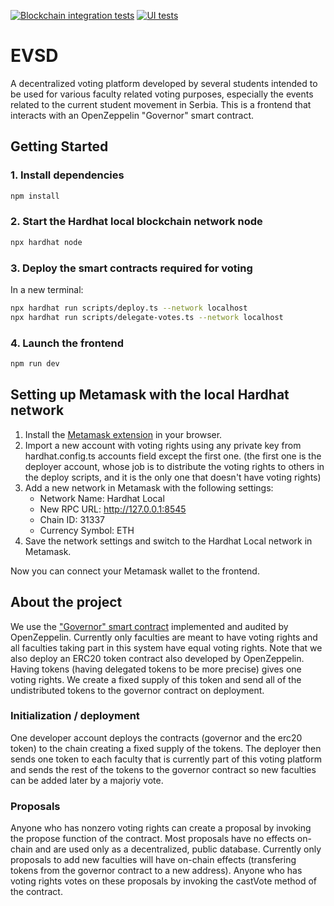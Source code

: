 [![Blockchain integration tests](https://github.com/eVSD-PUB/front/actions/workflows/blockchain-tests.yml/badge.svg)](https://github.com/eVSD-PUB/front/actions/workflows/blockchain-tests.yml)
[![UI tests](https://github.com/eVSD-PUB/front/actions/workflows/ui-tests.yml/badge.svg)](https://github.com/eVSD-PUB/front/actions/workflows/ui-tests.yml)

# EVSD

A decentralized voting platform developed by several students intended to be used for various faculty related voting purposes, especially the events related to the current student movement in Serbia.
This is a frontend that interacts with an OpenZeppelin "Governor" smart contract.

## Getting Started

### 1. Install dependencies

```bash
npm install
```

### 2. Start the Hardhat local blockchain network node

```bash
npx hardhat node
```

### 3. Deploy the smart contracts required for voting

In a new terminal:

```bash
npx hardhat run scripts/deploy.ts --network localhost
npx hardhat run scripts/delegate-votes.ts --network localhost
```

### 4. Launch the frontend

```bash
npm run dev
```

## Setting up Metamask with the local Hardhat network

1. Install the [Metamask extension](https://metamask.io/download) in your browser.
2. Import a new account with voting rights using any private key from hardhat.config.ts accounts field except the first one. (the first one is the deployer account, whose job is to distribute the voting rights to others in the deploy scripts, and it is the only one that doesn't have voting rights)
3. Add a new network in Metamask with the following settings:
   - Network Name: Hardhat Local
   - New RPC URL: http://127.0.0.1:8545
   - Chain ID: 31337
   - Currency Symbol: ETH
4. Save the network settings and switch to the Hardhat Local network in Metamask.

Now you can connect your Metamask wallet to the frontend.

## About the project

We use the ["Governor" smart contract](https://docs.openzeppelin.com/contracts/5.x/governance) implemented and audited by OpenZeppelin.
Currently only faculties are meant to have voting rights and all faculties taking part in this system have equal voting rights.
Note that we also deploy an ERC20 token contract also developed by OpenZeppelin. Having tokens (having delegated tokens to be more precise) gives one voting rights. We create a fixed supply of this token and send all of the undistributed tokens to the governor contract on deployment.

### Initialization / deployment

One developer account deploys the contracts (governor and the erc20 token) to the chain creating a fixed supply of the tokens.
The deployer then sends one token to each faculty that is currently part of this voting platform and sends the rest of the tokens to the governor contract so new faculties can be added later by a majoriy vote.

### Proposals

Anyone who has nonzero voting rights can create a proposal by invoking the propose function of the contract. Most proposals have no effects on-chain and are used only as a decentralized, public database. Currently only proposals to add new faculties will have on-chain effects (transfering tokens from the governor contract to a new address).
Anyone who has voting rights votes on these proposals by invoking the castVote method of the contract.
